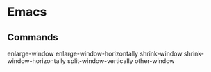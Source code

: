 # Emacs

Commands
-------------
enlarge-window
enlarge-window-horizontally
shrink-window
shrink-window-horizontally
split-window-vertically
other-window



